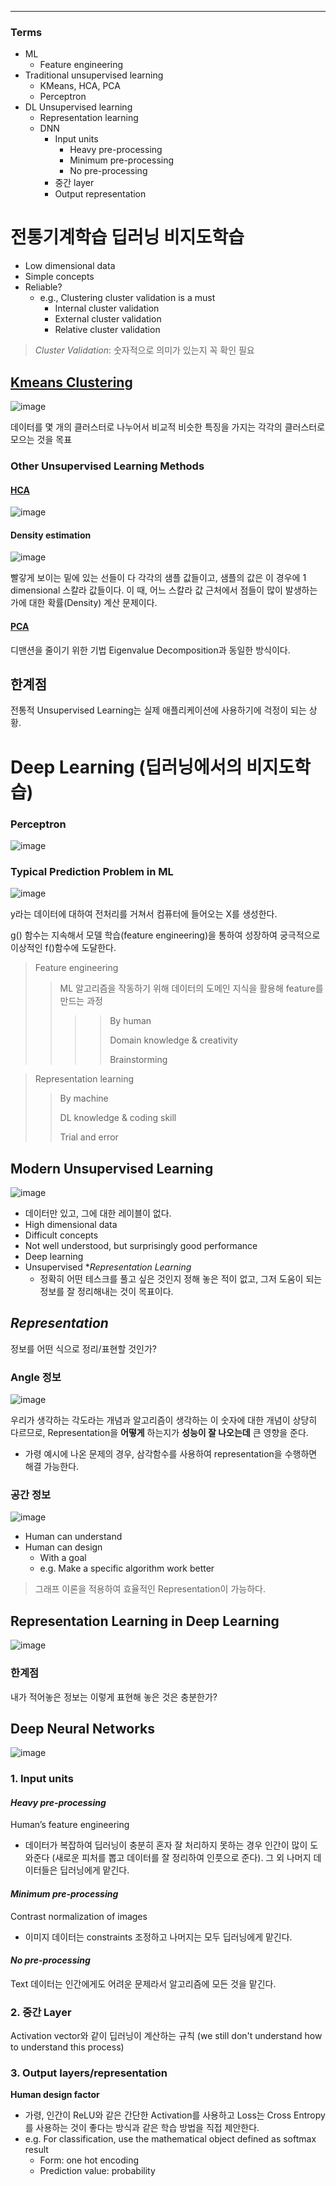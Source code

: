 ****
### Terms
- ML
  - Feature engineering
- Traditional unsupervised learning
  - KMeans, HCA, PCA
  - Perceptron
- DL Unsupervised learning
  - Representation learning
  - DNN
    - Input units
      - Heavy pre-processing
      - Minimum pre-processing
      - No pre-processing
    - 중간 layer
    - Output representation

# 전통기계학습 딥러닝 비지도학습
- Low dimensional data
- Simple concepts
- Reliable?
  - e.g., Clustering cluster validation is a must
    - Internal cluster validation
    - External cluster validation
    - Relative cluster validation

> *Cluster Validation*: 숫자적으로 의미가 있는지 꼭 확인 필요

## [Kmeans Clustering](https://github.com/EricChoii/ai-boot-camp/blob/main/ai/unsupervised-learning/clustering/kmeans.md)
![image](https://user-images.githubusercontent.com/39285147/178944282-5aa8bf0f-77dd-4d93-bd97-21c814c7508d.png)

데이터를 몇 개의 클러스터로 나누어서 비교적 비슷한 특징을 가지는 각각의 클러스터로 모으는 것을 목표

### Other Unsupervised Learning Methods
#### [HCA](https://github.com/EricChoii/ai-boot-camp/blob/main/ai/unsupervised-learning/clustering/hierarchical-clustering.md)

![image](https://user-images.githubusercontent.com/39285147/178954444-58bd1c3c-3aae-453f-93fc-35a73df4c314.png)

#### Density estimation
![image](https://user-images.githubusercontent.com/39285147/178954413-d9a74787-a61f-4115-97b6-7feff2fe42c5.png)

빨갛게 보이는 밑에 있는 선들이 다 각각의 샘플 값들이고, 샘플의 값은 이 경우에 1 dimensional 스칼라 값들이다. 이 때, 어느 스칼라 값 근처에서 점들이 많이 발생하는가에 대한 확률(Density) 계산 문제이다.

#### [PCA](https://github.com/EricChoii/ai-boot-camp/tree/main/ai/unsupervised-learning/pca)
디맨션을 줄이기 위한 기법 Eigenvalue Decomposition과 동일한 방식이다.

## 한계점
전통적 Unsupervised Learning는 실제 애플리케이션에 사용하기에 걱정이 되는 상황.

# Deep Learning (딥러닝에서의 비지도학습)
### Perceptron
![image](https://user-images.githubusercontent.com/39285147/178955645-cb26310a-ba7f-4c1a-9b4b-bb03676b0db5.png)

### Typical Prediction Problem in ML
![image](https://user-images.githubusercontent.com/39285147/178955987-e43adf80-56d8-4000-9e9a-2f7a7a87ca1a.png)

y라는 데이터에 대하여 전처리를 거쳐서 컴퓨터에 들어오는 X를 생성한다.

g() 함수는 지속해서 모델 학습(feature engineering)을 통하여 성장하여 궁극적으로 이상적인 f()함수에 도달한다.

> Feature engineering
>> ML 알고리즘을 작동하기 위해 데이터의 도메인 지식을 활용해 feature를 만드는 과정
>>
>>>> By human
>>>> 
>>>> Domain knowledge & creativity
>>>> 
>>>> Brainstorming

> Representation learning
>> By machine
>> 
>> DL knowledge & coding skill
>> 
>> Trial and error

## Modern Unsupervised Learning
![image](https://user-images.githubusercontent.com/39285147/178944506-0ccd6b97-a4b0-464d-b97c-ccd258221128.png)

- 데이터만 있고, 그에 대한 레이블이 없다.
- High dimensional data
- Difficult concepts
- Not well understood, but surprisingly good performance
- Deep learning
- Unsupervised **Representation Learning*
  - 정확히 어떤 테스크를 풀고 싶은 것인지 정해 놓은 적이 없고, 그저 도움이 되는 정보를 잘 정리해내는 것이 목표이다.

## *Representation*
정보를 어떤 식으로 정리/표현할 것인가?

### Angle 정보
![image](https://user-images.githubusercontent.com/39285147/178958401-115b7981-a6e9-48b4-bc7c-db3bc10bceea.png)

우리가 생각하는 각도라는 개념과 알고리즘이 생각하는 이 숫자에 대한 개념이 상당히 다르므로, Representation을 **어떻게** 하는지가 **성능이 잘 나오는데** 큰 영향을 준다.
- 가령 예시에 나온 문제의 경우, 삼각함수를 사용하여 representation을 수행하면 해결 가능한다.

### 공간 정보
![image](https://user-images.githubusercontent.com/39285147/178960372-0c14ac12-8ae2-4e72-9f44-bde09830cd51.png)

- Human can understand
- Human can design
  - With a goal
  - e.g. Make a specific algorithm work better

> 그래프 이론을 적용하여 효율적인 Representation이 가능하다.

## Representation Learning in Deep Learning
![image](https://user-images.githubusercontent.com/39285147/178961326-c52678ee-a947-4878-874f-09fc0d1025b9.png)

### 한계점
내가 적어놓은 정보는 이렇게 표현해 놓은 것은 충분한가?

## Deep Neural Networks
![image](https://user-images.githubusercontent.com/39285147/178962292-31fa3d88-d089-4a58-b9b7-78cf173de4f5.png)

### 1. Input units
#### *Heavy pre-processing*
Human’s feature engineering
- 데이터가 복잡하여 딥러닝이 충분히 혼자 잘 처리하지 못하는 경우 인간이 많이 도와준다 (새로운 피처를 뽑고 데이터를 잘 정리하여 인풋으로 준다). 그 외 나머지 데이터들은 딥러닝에게 맡긴다.

#### *Minimum pre-processing*
Contrast normalization of images
- 이미지 데이터는 constraints 조정하고 나머지는 모두 딥러닝에게 맡긴다.

#### *No pre-processing*
Text 데이터는 인간에게도 어려운 문제라서 알고리즘에 모든 것을 맡긴다.

### 2. 중간 Layer
Activation vector와 같이 딥러닝이 계산하는 규칙 (we still don't understand how to understand this process)

### 3. Output layers/representation
**Human design factor**
- 가령, 인간이 ReLU와 같은 간단한 Activation를 사용하고 Loss는 Cross Entropy를 사용하는 것이 좋다는 방식과 같은 학습 방법을 직접 제안한다.
- e.g. For classification, use the mathematical object defined as softmax result
  - Form: one hot encoding
  - Prediction value: probability
